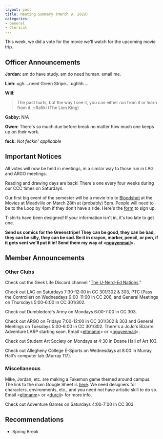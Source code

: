 ```yaml
---
layout: post
title: Meeting Summary (March 9, 2020)
categories:
- General
- Clerical
---
```


This week, we did a vote for the movie we'll watch for the upcoming movie trip.

## Officer Announcements

**Jordan:**  am do have study.  am do need human.  email me.

**Linh:**  ugh....need Green Stripe....ughhh....

**Will:**
>The past hurts, but the way I see it, you can either run from it or learn from it.
>~Rafiki (The Lion King)

**Gabby:**   N/A

**Gwen:**   There's so much due before break no matter how much one keeps up on their work.

**feck:**  *Not feckin' applicable*

## Important Notices

All votes will now be held in meetings, in a similar way to those run in LAG and ARGO meetings.

Reading and drawing days are back!  There's one every four weeks during our CCC times on Saturdays.

Our first big event of the semester will be a movie trip to [Bloodshot](https://youtu.be/vOUVVDWdXbo) at the Movies at Meadville on March 28th at (probably) 5pm.  People will need to be to the Loop by 4pm if they don't have a ride.  Here's the [form](https://forms.gle/YFmUYQjLb4wbAz9PA) to sign up.

T-shirts have been designed!  If your information isn't in, it's too late to get one.

**Send us comics for the Greenstripe!  They can be good, they can be bad, they can be silly, they can be sad.  Be it in crayon, marker, pencil, or pen, if it gets sent we'll put it in!  Send them my way at <[nguyenmail](mailto:nguyenmail@allegheny.edu)>.**

## Member Announcements

### Other Clubs

Check out the Geek Life Discord channel "[The U-Nerd-Ed Nations](https://discord.gg/bKXT3FM)."

Check out LAG on Saturdays 7:30-12:00 in CC 301/302 & 303, PTC (Pass the Controller) on Wednesdays 9:00-11:00 in CC 206, and General Meetings on Thursdays 5:00-6:00 in CC 301/302.

Check out Dumbledore's Army on Mondays 6:00-7:00 in CC 303.

Check out ARGO on Fridays 7:00-12:00 in CC 301/302 & 303 and General Meetings on Tuesdays 5:00-6:00 in CC 301/302.  There's a JoJo's Bizarre Adventure LARP starting soon.  Email <[eltmanm](mailto:eltmanm@allegheny.edu)> or <[nguyenmail](mailto:nguyenmail@allegheny.edu)>.

Check out Student Art Society on Mondays at 4:30 in Doane Hall of Art 103.

Check out Allegheny College E-Sports on Wednesdays at 8:00 in Murray Hall's computer lab (Murray 117).

### Miscellaneous

Mike, Jordan, etc. are making a Fakemon game themed around campus.  The link to the main Google Sheet is [here](https://docs.google.com/spreadsheets/d/1mO_jn8xz4hN0sAEAv0LH6S_IHrX8TrWRkwoyjccBwHI/edit).  We need designers for characters, environments, etc., and you need not have artistic skill to do so.  Email <[eltmanm](mailto:eltmanm@allegheny.edu)> or <[durcij](mailto:durcij@allegheny.edu)> for more info.

Check out Adventure Games on Saturdays 4:00-7:00 in CC 303.

## Recommendations
* Spring Break
